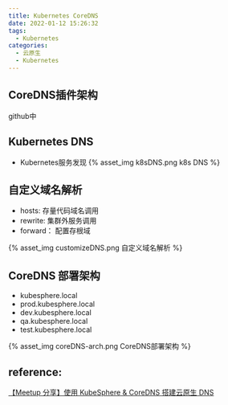 ```yaml
---
title: Kubernetes CoreDNS
date: 2022-01-12 15:26:32
tags:
  - Kubernetes
categories: 
  - 云原生
  - Kubernetes  
---
```


<p></p>
<!-- more -->

## CoreDNS插件架构
github中

## Kubernetes DNS
+ Kubernetes服务发现 
{% asset_img k8sDNS.png  k8s DNS %}

## 自定义域名解析
+ hosts: 存量代码域名调用
+ rewrite: 集群外服务调用
+ forward： 配置存根域

{% asset_img customizeDNS.png  自定义域名解析 %}

## CoreDNS 部署架构
+ kubesphere.local
+ prod.kubesphere.local
+ dev.kubesphere.local
+ qa.kubesphere.local
+ test.kubesphere.local

{% asset_img coreDNS-arch.png  CoreDNS部署架构 %}


## reference:
[【Meetup 分享】使用 KubeSphere & CoreDNS 搭建云原生 DNS](https://www.bilibili.com/video/BV1HY4y1n7PV?spm_id_from=333.880.my_history.page.click&vd_source=f6e8c1128f9f264c5ab8d9411a644036)

